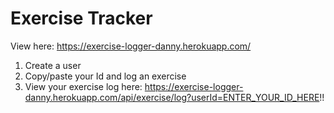 # Exercise Tracker

View here: https://exercise-logger-danny.herokuapp.com/

1. Create a user
2. Copy/paste your Id and log an exercise
3. View your exercise log here: https://exercise-logger-danny.herokuapp.com/api/exercise/log?userId=ENTER_YOUR_ID_HERE!!
